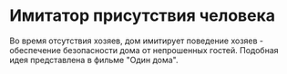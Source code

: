 # Имитатор присутствия человека

Во время отсутствия хозяев, дом имитирует поведение хозяев - обеспечение безопасности дома от непрошенных гостей. Подобная идея представлена в фильме "Один дома".
